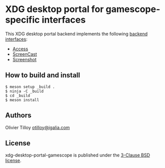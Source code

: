 # XDG desktop portal for gamescope-specific interfaces

This XDG desktop portal backend implements the following [backend interfaces](https://flatpak.github.io/xdg-desktop-portal/docs/impl-dbus-interfaces.html):

* [Access](https://flatpak.github.io/xdg-desktop-portal/docs/doc-org.freedesktop.impl.portal.Access.html)
* [ScreenCast](https://flatpak.github.io/xdg-desktop-portal/docs/doc-org.freedesktop.impl.portal.ScreenCast.html)
* [Screenshot](https://flatpak.github.io/xdg-desktop-portal/docs/doc-org.freedesktop.impl.portal.Screenshot.html)

## How to build and install

```shell
$ meson setup _build .
$ ninja -C _build
$ cd _build
$ meson install
```

## Authors

Olivier Tilloy <otilloy@igalia.com>

## License

xdg-desktop-portal-gamescope is published under the [3-Clause BSD license](LICENSE).
